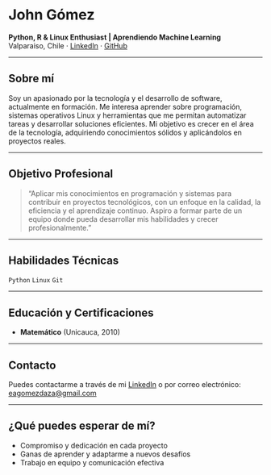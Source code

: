 # John Gómez

**Python, R & Linux Enthusiast | Aprendiendo Machine Learning**  
Valparaiso, Chile · [LinkedIn](https://www.linkedin.com/in/eagomezdaza/) · [GitHub](https://github.com/eagomezdaza)

---

## Sobre mí

Soy un apasionado por la tecnología y el desarrollo de software, actualmente en formación. Me interesa aprender sobre programación, sistemas operativos Linux y herramientas que me permitan automatizar tareas y desarrollar soluciones eficientes. Mi objetivo es crecer en el área de la tecnología, adquiriendo conocimientos sólidos y aplicándolos en proyectos reales.

---

## Objetivo Profesional

> “Aplicar mis conocimientos en programación y sistemas para contribuir en proyectos tecnológicos, con un enfoque en la calidad, la eficiencia y el aprendizaje continuo. Aspiro a formar parte de un equipo donde pueda desarrollar mis habilidades y crecer profesionalmente.”

---

## Habilidades Técnicas

`Python` `Linux` `Git`

---

## Educación y Certificaciones

- **Matemático** (Unicauca, 2010)
---

## Contacto

Puedes contactarme a través de mi [LinkedIn](https://www.linkedin.com/in/eagomezdaza/) o por correo electrónico: [eagomezdaza@gmail.com](eagomezdaza@gmail.com)

---

## ¿Qué puedes esperar de mí?

- Compromiso y dedicación en cada proyecto
- Ganas de aprender y adaptarme a nuevos desafíos
- Trabajo en equipo y comunicación efectiva
